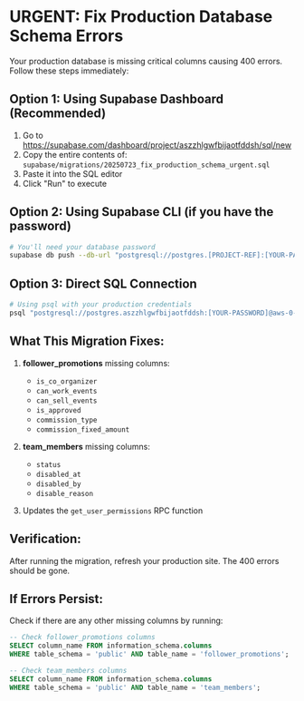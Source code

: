 # URGENT: Fix Production Database Schema Errors

Your production database is missing critical columns causing 400 errors. Follow these steps immediately:

## Option 1: Using Supabase Dashboard (Recommended)
1. Go to https://supabase.com/dashboard/project/aszzhlgwfbijaotfddsh/sql/new
2. Copy the entire contents of: `supabase/migrations/20250723_fix_production_schema_urgent.sql`
3. Paste it into the SQL editor
4. Click "Run" to execute

## Option 2: Using Supabase CLI (if you have the password)
```bash
# You'll need your database password
supabase db push --db-url "postgresql://postgres.[PROJECT-REF]:[YOUR-PASSWORD]@aws-0-us-east-2.pooler.supabase.com:6543/postgres"
```

## Option 3: Direct SQL Connection
```bash
# Using psql with your production credentials
psql "postgresql://postgres.aszzhlgwfbijaotfddsh:[YOUR-PASSWORD]@aws-0-us-east-2.pooler.supabase.com:6543/postgres" -f supabase/migrations/20250723_fix_production_schema_urgent.sql
```

## What This Migration Fixes:
1. **follower_promotions** missing columns:
   - `is_co_organizer`
   - `can_work_events`
   - `can_sell_events`
   - `is_approved`
   - `commission_type`
   - `commission_fixed_amount`

2. **team_members** missing columns:
   - `status`
   - `disabled_at`
   - `disabled_by`
   - `disable_reason`

3. Updates the `get_user_permissions` RPC function

## Verification:
After running the migration, refresh your production site. The 400 errors should be gone.

## If Errors Persist:
Check if there are any other missing columns by running:
```sql
-- Check follower_promotions columns
SELECT column_name FROM information_schema.columns 
WHERE table_schema = 'public' AND table_name = 'follower_promotions';

-- Check team_members columns
SELECT column_name FROM information_schema.columns 
WHERE table_schema = 'public' AND table_name = 'team_members';
```